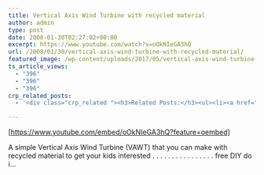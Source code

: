 ```yaml
---
title: Vertical Axis Wind Turbine with recycled material
author: admin
type: post
date: 2008-01-30T02:27:02+00:00
excerpt: https://www.youtube.com/watch?v=oOkNIeGA3hQ
url: /2008/01/30/vertical-axis-wind-turbine-with-recycled-material/
featured_image: /wp-content/uploads/2017/05/vertical-axis-wind-turbine-with.jpg
ts_article_views:
  - "396"
  - "396"
  - "396"
crp_related_posts:
  - '<div class="crp_related "><h3>Related Posts:</h3><ul><li><a href="https://scdhub.org/2017/12/25/wastewater-treatment-and-biosolids-management/"    ><img src="https://scdhub.org/wp-content/uploads/2017/12/wastewater-treatment-and-biosoli-150x150.jpg" alt="Wastewater treatment and Biosolids management" title="Wastewater treatment and Biosolids management" width="150" height="150" class="crp_thumb crp_featured" /><span class="crp_title">Wastewater treatment and Biosolids management</span></a></li><li><a href="https://scdhub.org/2017/12/29/walking-in-sabinas-shoes-world-vision/"    ><img src="https://scdhub.org/wp-content/uploads/2017/12/walking-in-sabinas-shoes-world-v-150x150.jpg" alt="Walking in Sabinas Shoes &#8211; World Vision" title="Walking in Sabinas Shoes &#8211; World Vision" width="150" height="150" class="crp_thumb crp_featured" /><span class="crp_title">Walking in Sabinas Shoes &#8211; World Vision</span></a></li><li><a href="https://scdhub.org/2018/01/06/household-and-neighborhood-sanitation-infrastructures-excreta-wastewater-disposal-in-developing-countries/"    ><img src="https://scdhub.org/wp-content/plugins/contextual-related-posts/default.png" alt="Household and neighborhood Sanitation Infrastructures: Excreta, wastewater disposal in developing countries" title="Household and neighborhood Sanitation Infrastructures: Excreta, wastewater disposal in developing countries" width="150" height="150" class="crp_thumb crp_default" /><span class="crp_title">Household and neighborhood Sanitation&hellip;</span></a></li><li><a href="https://scdhub.org/2017/10/01/diy-18650-cell-power-wall/"    ><img src="https://scdhub.org/wp-content/uploads/2017/10/Screen-Shot-2017-09-30-at-6.36.35-PM-150x150.png" alt="Home Brewed Power Walls" title="Home Brewed Power Walls" width="150" height="150" class="crp_thumb crp_featured" /><span class="crp_title">Home Brewed Power Walls</span></a></li><li><a href="https://scdhub.org/2017/06/09/lovin-is-what-i-got-sublime/"    ><img src="https://scdhub.org/wp-content/uploads/2017/06/lovin-is-what-i-got-8211-sublime-150x150.jpg" alt="Lovin is What I Got &#8211; Sublime" title="Lovin is What I Got &#8211; Sublime" width="150" height="150" class="crp_thumb crp_featured" /><span class="crp_title">Lovin is What I Got &#8211; Sublime</span></a></li><li><a href="https://scdhub.org/2017/12/12/rainwater-harvesting-combined-with-slow-sand-filter/"    ><img src="https://scdhub.org/wp-content/uploads/2017/12/rainwater-harvesting-combined-wi-150x150.jpg" alt="rainwater harvesting combined with slow sand filter" title="rainwater harvesting combined with slow sand filter" width="150" height="150" class="crp_thumb crp_featured" /><span class="crp_title">rainwater harvesting combined with slow sand filter</span></a></li></ul><div class="crp_clear"></div></div>'

---
```

[https://www.youtube.com/embed/oOkNIeGA3hQ?feature=oembed] 

A simple Vertical Axis Wind Turbine (VAWT) that you can make with recycled material to get your kids interested . . . . . . . . . . . . . . . . free DIY do i&#8230;